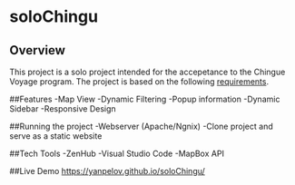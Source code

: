 # soloChingu
## Overview
This project is a solo project intended for the accepetance to the Chingue Voyage program.
The project is based on the following [requirements](https://github.com/chingu-voyages/voyage-prework-tier2-mapbox-api).

##Features
-Map View
-Dynamic Filtering
-Popup information
-Dynamic Sidebar
-Responsive Design

##Running the project
-Webserver (Apache/Ngnix)
-Clone project and serve as a static website

##Tech Tools 
-ZenHub
-Visual Studio Code
-MapBox API

##Live Demo
https://yanpelov.github.io/soloChingu/


